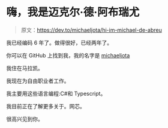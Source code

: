 # 嗨，我是迈克尔·德·阿布瑞尤

> 原文：<https://dev.to/michaeljota/hi-im-michael-de-abreu>

我已经编码 6 年了。做得很好，已经两年了。

你可以在 GitHub 上找到我，我的名字是 [michaeljota](https://github.com/michaeljota)

我住在马拉凯。

我现在为自由职业者工作。

我主要用这些语言编程:C#和 Typescript。

我目前正在了解更多关于。网芯。

很高兴见到你。